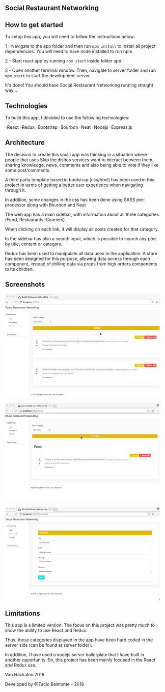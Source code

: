 ## Social Restaurant Networking

## How to get started

To setup this app, you will need to follow the instructions below:

1 - Navigate to the app folder and then run `npm install` to install all project dependencies. You will need to have node installed to run npm.

2 - Start react app by running `npm start` inside folder app.

3 - Open another terminal window. Then, navigate to server folder and run `npm start` to start the development server. 

It's done! You should have Social Restaurant Networking running straight way...

## Technologies
To build this app, I decided to use the following technologies:

-React
-Redux
-Bootstrap
-Bourbon
-Neat
-Nodejs
-Express.js

## Architecture

The decision to create this small app was thinking in a situation where people that uses Skip the dishes services want to interact between them, sharing knowledge, news, comments and also being able to vote if they like some post/comments.

A third party template based in bootstrap (css/html) has been used in this project in terms of getting a better user experience when navigating through it.

In addition, some changes in the css has been done using SASS pre-processor along with Bourbon and Neat

The web app has a main sidebar, with information about all three categories (Food, Restaurants, Couriers).

When clicking on each link, it will display all posts created for that category.

In the sidebar has also a search input, which is possible to search any post by title, content or category.

Redux has been used to manipulate all data used in the application. A store has been designed for this purpose, allowing data access through each component, instead of drilling data via props from high orders components to its children.

## Screenshots
![alt text](https://raw.githubusercontent.com/taciobelmonte/social-restaurant-networking/master/app/public/screenshots/screen1.jpg)

![alt text](https://raw.githubusercontent.com/taciobelmonte/social-restaurant-networking/master/app/public/screenshots/screen2.jpg)

![alt text](https://raw.githubusercontent.com/taciobelmonte/social-restaurant-networking/master/app/public/screenshots/screen3.jpg)

## Limitations
This app is a limited version. The focus on this project was pretty much to show the ability to use React and Redux.

Thus, those categories displayed in the app have been hard coded in the server side (can be found at server folder).

In addition, I have used a nodejs server boilerplate that I have built in another opportunity. So, this project has been mainly focused in the React and Redux use.

Van Hackaton 2018

Developed by @Tacio Belmonte - 2018